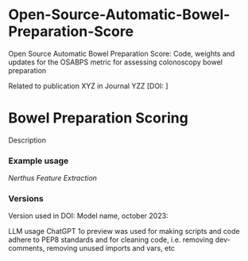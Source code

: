 # Open-Source-Automatic-Bowel-Preparation-Score
Open Source Automatic Bowel Preparation Score: Code, weights and updates for the OSABPS metric for assessing colonoscopy bowel preparation 

Related to publication XYZ in Journal YZZ [DOI: ]

# Bowel Preparation Scoring
Description
### Example usage
_Nerthus_
_Feature Extraction_

### Versions
Version used in DOI:
Model name, october 2023:


LLM usage
ChatGPT 1o preview was used for making scripts and code adhere to PEP8 standards and for cleaning code, i.e. removing dev-comments, removing unused imports and vars, etc
